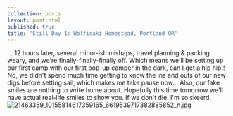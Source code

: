 ```yaml
---
collection: posts
layout: post.html
published: true
title: 'Still Day 1: Wolfisaki Homestead, Portland OR'
---
```

... 12 hours later, several minor-ish mishaps, travel planning & packing weary, and we're finally-finally-finally off. Which means we'll be setting up our first camp with our first pop-up camper in the dark, can I get a hip hip!!
No, we didn't spend much time getting to know the ins and outs of our new digs before setting sail, which makes me take pause now...
Also, our fake smiles are nothing to write home about. Hopefully this time tomorrow we'll have actual real-life smiles to show you. 
If we don't die. 
I'm so skeerd.![21463359_10155814617359165_6619539717382885852_n.jpg]({{site.baseurl}}/src/content/media/21463359_10155814617359165_6619539717382885852_n.jpg)

